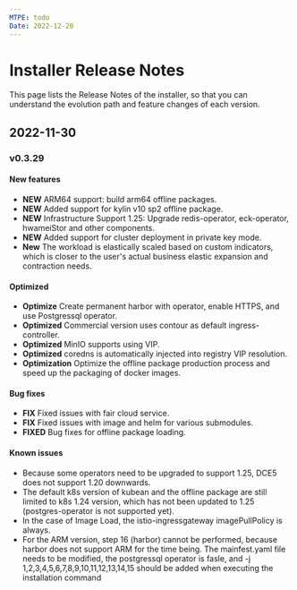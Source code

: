 ```yaml
---
MTPE: todo
Date: 2022-12-20
---
```


# Installer Release Notes

This page lists the Release Notes of the installer, so that you can understand the evolution path and feature changes of each version.

## 2022-11-30

### v0.3.29

#### New features

- **NEW** ARM64 support: build arm64 offline packages.
- **NEW** Added support for kylin v10 sp2 offline package.
- **NEW** Infrastructure Support 1.25: Upgrade redis-operator, eck-operator, hwameiStor and other components.
- **NEW** Added support for cluster deployment in private key mode.
- **New** The workload is elastically scaled based on custom indicators, which is closer to the user's actual business elastic expansion and contraction needs.

#### Optimized

- **Optimize** Create permanent harbor with operator, enable HTTPS, and use Postgressql operator.
- **Optimized** Commercial version uses contour as default ingress-controller.
- **Optimized** MinIO supports using VIP.
- **Optimized** coredns is automatically injected into registry VIP resolution.
- **Optimization** Optimize the offline package production process and speed up the packaging of docker images.

#### Bug fixes

- **FIX** Fixed issues with fair cloud service.
- **FIX** Fixed issues with image and helm for various submodules.
- **FIXED** Bug fixes for offline package loading.

#### Known issues

- Because some operators need to be upgraded to support 1.25, DCE5 does not support 1.20 downwards.
- The default k8s version of kubean and the offline package are still limited to k8s 1.24 version, which has not been updated to 1.25 (postgres-operator is not supported yet).
- In the case of Image Load, the istio-ingressgateway imagePullPolicy is always.
- For the ARM version, step 16 (harbor) cannot be performed, because harbor does not support ARM for the time being. The mainfest.yaml file needs to be modified, the postgressql operator is fasle, and -j 1,2,3,4,5,6,7,8,9,10,11,12,13,14,15 should be added when executing the installation command